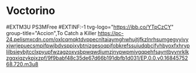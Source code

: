 # Voctorino
#EXTM3U
PS3MFree
#EXTINF:-1 tvg-logo="https://ibb.co/YTpCzCY" group-title="Accion",To Catch a Killer
https://pc-24.pelismxcdn.com/oxlcqmqktdvppecnltaiaymghwhujtjfkzlnrhsumgegvyivyxjwrjepuecsmpifpwjbdvsppjxybtnjzgesoqpjfobkrefssuiudqbcifvhbyoxfxhryplilbsieybjtcclxpyupfwzagzoxysbpwqwdjumzjnypwpmivgqpehfsayntbyvnrklkzgqxiqzvkpjxzpf/9f9babf48c35de67d66b191dbfb1d031/EP.0.0.v0.1684575268.720.m3u8
